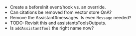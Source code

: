 * Create a beforeInit event/hook vs. an override.
* Can citations be removed from vector store QnA?
* Remove the Assistant#messages. Is even `Message` needed?
* TODO: Revisit this and assistantsToolsOutputs.
* Is `addAssistantTool` the right name now?
